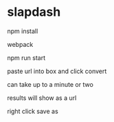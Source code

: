 # slapdash

npm install

webpack

npm run start

paste url into box and click convert

can take up to a minute or two

results will show as a url

right click save as
